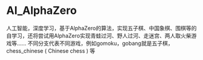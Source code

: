 # AI_AlphaZero
人工智能，深度学习，基于AlphaZero的算法，实现五子棋、中国象棋、围棋等的自学习，还将尝试用AlphaZero实现青蛙过河、野人过河、走迷宫、两人取火柴游戏等...... 不同分支代表不同游戏，例如gomoku，gobang就是五子棋，chess_chinese ( Chinese chess ) 等
